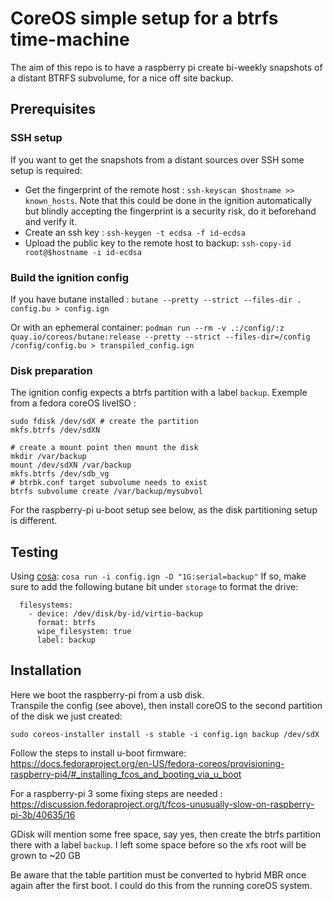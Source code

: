 # CoreOS simple setup for a btrfs time-machine

The aim of this repo is to have a raspberry pi create bi-weekly snapshots of a distant BTRFS subvolume,
for a nice off site backup.

## Prerequisites

### SSH setup

If you want to get the snapshots from a distant sources over SSH some setup is required:

- Get the fingerprint of the remote host : `ssh-keyscan $hostname >> known_hosts`. Note that this could be done in the ignition automatically but blindly accepting the fingerprint is a security risk, do it beforehand and verify it.
- Create an ssh key : `ssh-keygen -t ecdsa -f id-ecdsa`
- Upload the public key to the remote host to backup: `ssh-copy-id root@$hostname -i id-ecdsa`

### Build the ignition config

If you have butane installed :  `butane --pretty --strict --files-dir . config.bu > config.ign`

Or with an ephemeral container: `podman run --rm -v .:/config/:z quay.io/coreos/butane:release --pretty --strict --files-dir=/config /config/config.bu > transpiled_config.ign`

### Disk preparation

The ignition config expects a btrfs partition with a label `backup`.
Exemple from a fedora coreOS liveISO :
```
sudo fdisk /dev/sdX # create the partition
mkfs.btrfs /dev/sdXN

# create a mount point then mount the disk
mkdir /var/backup
mount /dev/sdXN /var/backup
mkfs.btrfs /dev/sdb_vg
# btrbk.conf target subvolume needs to exist
btrfs subvolume create /var/backup/mysubvol
```
For the raspberry-pi u-boot setup see below, as the disk partitioning setup is different.


## Testing

Using [cosa](https://coreos.github.io/coreos-assembler/): `cosa run -i config.ign -D "1G:serial=backup"`
If so, make sure to add the following butane bit under `storage` to format the drive:
```
  filesystems:
    - device: /dev/disk/by-id/virtio-backup
      format: btrfs
      wipe_filesystem: true
      label: backup

```

## Installation

Here we boot the raspberry-pi from a usb disk.\
Transpile the config (see above), then
install coreOS to the second partition of the disk we just created:
```
sudo coreos-installer install -s stable -i config.ign backup /dev/sdX
```
Follow the steps to install u-boot firmware: https://docs.fedoraproject.org/en-US/fedora-coreos/provisioning-raspberry-pi4/#_installing_fcos_and_booting_via_u_boot

For a raspberry-pi 3 some fixing steps are needed : https://discussion.fedoraproject.org/t/fcos-unusually-slow-on-raspberry-pi-3b/40635/16

GDisk will mention some free space, say yes, then create the btrfs partition there with a label `backup`. I left some space before
so the xfs root will be grown to ~20 GB

Be aware that the table partition must be converted to hybrid MBR once again after the first boot. I could do this from the running
coreOS system.
